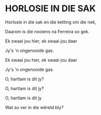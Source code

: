 # HORLOSIE IN DIE SAK

Horlosie in die sak en die ketting om die nek,

Daarom is die nooiens na Ferreira so gek.

Ek swaai jou hier, ek swaai jou daar

Jy's 'n ongenooide gas.

Ek swaai jou hier, ek swaai jou daar

Jy's 'n ongenooide gas.

O, hartlam is dit jy?

O, hartlam is dit jy?

O, hartlam is dit jy

Wat so ver in die wêreld bly?

